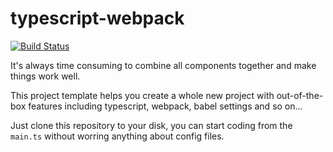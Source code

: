 typescript-webpack
===========================

[![Build Status](https://travis-ci.org/c9s/ts-webpack.svg?branch=master)](https://travis-ci.org/c9s/ts-webpack)


It's always time consuming to combine all components together and make things
work well.

This project template helps you create a whole new project with out-of-the-box
features including typescript, webpack, babel settings and so on...

Just clone this repository to your disk, you can start coding from the
`main.ts` without worring anything about config files.
